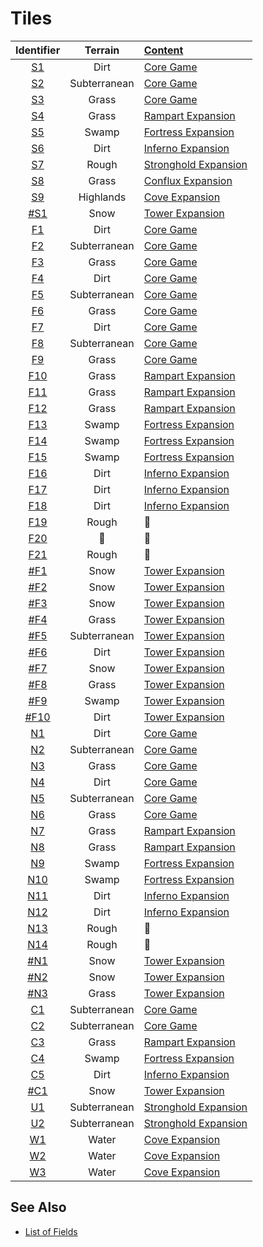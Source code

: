 # Tiles

| Identifier | Terrain | [Content](../content/index.md) |
| :---: | :---: | :--- |
| [S1](s1.md) | Dirt | [Core Game](../content/core_game.md) |
| [S2](s2.md) | Subterranean | [Core Game](../content/core_game.md) |
| [S3](s3.md) | Grass | [Core Game](../content/core_game.md) |
| [S4](s4.md) | Grass | [Rampart Expansion](../content/rampart_expansion.md) |
| [S5](s5.md) | Swamp | [Fortress Expansion](../content/fortress_expansion.md) |
| [S6](s6.md) | Dirt | [Inferno Expansion](../content/inferno_expansion.md) |
| [S7](s7.md) | Rough | [Stronghold Expansion](../content/stronghold_expansion.md) |
| [S8](s8.md) | Grass | [Conflux Expansion](../content/conflux_expansion.md) |
| [S9](s9.md) | Highlands | [Cove Expansion](../content/cove_expansion.md) |
| [#S1](sx1.md) | Snow | [Tower Expansion](../content/tower_expansion.md) |
| [F1](f1.md) | Dirt | [Core Game](../content/core_game.md) |
| [F2](f2.md) | Subterranean | [Core Game](../content/core_game.md) |
| [F3](f3.md) | Grass | [Core Game](../content/core_game.md) |
| [F4](f4.md) | Dirt | [Core Game](../content/core_game.md) |
| [F5](f5.md) | Subterranean | [Core Game](../content/core_game.md) |
| [F6](f6.md) | Grass | [Core Game](../content/core_game.md) |
| [F7](f7.md) | Dirt | [Core Game](../content/core_game.md) |
| [F8](f8.md) | Subterranean | [Core Game](../content/core_game.md) |
| [F9](f9.md) | Grass | [Core Game](../content/core_game.md) |
| [F10](f10.md) | Grass | [Rampart Expansion](../content/rampart_expansion.md) |
| [F11](f11.md) | Grass | [Rampart Expansion](../content/rampart_expansion.md) |
| [F12](f12.md) | Grass | [Rampart Expansion](../content/rampart_expansion.md) |
| [F13](f13.md) | Swamp | [Fortress Expansion](../content/fortress_expansion.md) |
| [F14](f14.md) | Swamp | [Fortress Expansion](../content/fortress_expansion.md) |
| [F15](f15.md) | Swamp | [Fortress Expansion](../content/fortress_expansion.md) |
| [F16](f16.md) | Dirt | [Inferno Expansion](../content/inferno_expansion.md) |
| [F17](f17.md) | Dirt | [Inferno Expansion](../content/inferno_expansion.md) |
| [F18](f18.md) | Dirt | [Inferno Expansion](../content/inferno_expansion.md) |
| [F19](f19.md) | Rough | 🚧 |
| [F20](f20.md) | 🚧 | 🚧 |
| [F21](f21.md) | Rough | 🚧 |
| [#F1](fx1.md) | Snow | [Tower Expansion](../content/tower_expansion.md) |
| [#F2](fx2.md) | Snow | [Tower Expansion](../content/tower_expansion.md) |
| [#F3](fx3.md) | Snow | [Tower Expansion](../content/tower_expansion.md) |
| [#F4](fx4.md) | Grass | [Tower Expansion](../content/tower_expansion.md) |
| [#F5](fx5.md) | Subterranean | [Tower Expansion](../content/tower_expansion.md) |
| [#F6](fx6.md) | Dirt | [Tower Expansion](../content/tower_expansion.md) |
| [#F7](fx7.md) | Snow | [Tower Expansion](../content/tower_expansion.md) |
| [#F8](fx8.md) | Grass | [Tower Expansion](../content/tower_expansion.md) |
| [#F9](fx9.md) | Swamp | [Tower Expansion](../content/tower_expansion.md) |
| [#F10](fx10.md) | Dirt | [Tower Expansion](../content/tower_expansion.md) |
| [N1](n1.md) | Dirt | [Core Game](../content/core_game.md) |
| [N2](n2.md) | Subterranean | [Core Game](../content/core_game.md) |
| [N3](n3.md) | Grass | [Core Game](../content/core_game.md) |
| [N4](n4.md) | Dirt | [Core Game](../content/core_game.md) |
| [N5](n5.md) | Subterranean | [Core Game](../content/core_game.md) |
| [N6](n6.md) | Grass | [Core Game](../content/core_game.md) |
| [N7](n7.md) | Grass | [Rampart Expansion](../content/rampart_expansion.md) |
| [N8](n8.md) | Grass | [Rampart Expansion](../content/rampart_expansion.md) |
| [N9](n9.md) | Swamp | [Fortress Expansion](../content/fortress_expansion.md) |
| [N10](n10.md) | Swamp | [Fortress Expansion](../content/fortress_expansion.md) |
| [N11](n11.md) | Dirt | [Inferno Expansion](../content/inferno_expansion.md) |
| [N12](n12.md) | Dirt | [Inferno Expansion](../content/inferno_expansion.md) |
| [N13](n13.md) | Rough | 🚧 |
| [N14](n14.md) | Rough | 🚧 |
| [#N1](nx1.md) | Snow | [Tower Expansion](../content/tower_expansion.md) |
| [#N2](nx2.md) | Snow | [Tower Expansion](../content/tower_expansion.md) |
| [#N3](nx3.md) | Grass | [Tower Expansion](../content/tower_expansion.md) |
| [C1](c1.md) | Subterranean | [Core Game](../content/core_game.md) |
| [C2](c2.md) | Subterranean | [Core Game](../content/core_game.md) |
| [C3](c3.md) | Grass | [Rampart Expansion](../content/rampart_expansion.md) |
| [C4](c4.md) | Swamp | [Fortress Expansion](../content/fortress_expansion.md) |
| [C5](c5.md) | Dirt | [Inferno Expansion](../content/inferno_expansion.md) |
| [#C1](cx1.md) | Snow | [Tower Expansion](../content/tower_expansion.md) |
| [U1](u1.md) | Subterranean | [Stronghold Expansion](../content/stronghold_expansion.md) |
| [U2](u2.md) | Subterranean | [Stronghold Expansion](../content/stronghold_expansion.md) |
| [W1](w1.md) | Water | [Cove Expansion](../content/cove_expansion.md) |
| [W2](w2.md) | Water | [Cove Expansion](../content/cove_expansion.md) |
| [W3](w3.md) | Water | [Cove Expansion](../content/cove_expansion.md) |


## See Also

- [List of Fields](../fields/index.md)
